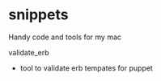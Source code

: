 # snippets
Handy code and tools for my mac

validate_erb
- tool to validate erb tempates for puppet
